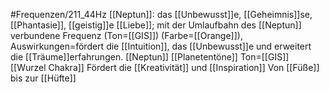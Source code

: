 #Frequenzen/211_44Hz
[[Neptun]]: das [[Unbewusst]]e, [[Geheimnis]]se, [[Phantasie]], [[geistig]]e [[Liebe]]; mit der Umlaufbahn des [[Neptun]] verbundene Frequenz (Ton=[[GIS]]) (Farbe=[[Orange]]), Auswirkungen=fördert die [[Intuition]], das [[Unbewusst]]e und erweitert die [[Träume]]erfahrungen.
[[Neptun]]
[[Planetentöne]]
Ton=[[GIS]]
[[Wurzel Chakra]]
Fördert die [[Kreativität]] und [[Inspiration]]
Von [[Füße]] bis zur [[Hüfte]]